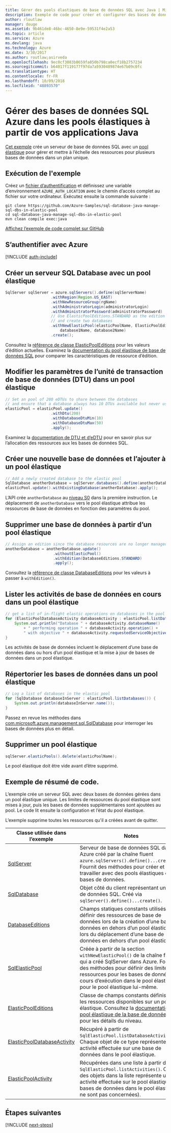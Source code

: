 ```yaml
---
title: Gérer des pools élastiques de base de données SQL avec Java | Microsoft Docs
description: Exemple de code pour créer et configurer des bases de données SQL Azure à l’aide du Kit de développement logiciel (SDK) pour Java
author: rloutlaw
manager: douge
ms.assetid: 9b461de8-46bc-4650-8e9e-59531f4e2a53
ms.topic: article
ms.service: Azure
ms.devlang: java
ms.technology: Azure
ms.date: 3/30/2017
ms.author: routlaw;asirveda
ms.openlocfilehash: 9ec0cf3083b8659fa850b798ca0ecf18b2757234
ms.sourcegitcommit: b64017f119177f97da7a5930489874e67b09c0fc
ms.translationtype: HT
ms.contentlocale: fr-FR
ms.lasthandoff: 10/09/2018
ms.locfileid: "48893570"
---
```

# <a name="manage-azure-sql-databases-in-elastic-pools-from-your-java-applications"></a>Gérer des bases de données SQL Azure dans les pools élastiques à partir de vos applications Java

[Cet exemple](https://github.com/Azure-Samples/sql-database-java-manage-sql-dbs-in-elastic-pool) crée un serveur de base de données SQL avec un [pool élastique](https://docs.microsoft.com/azure/sql-database/sql-database-elastic-pool) pour gérer et mettre à l’échelle des ressources pour plusieurs bases de données dans un plan unique.

## <a name="run-the-sample"></a>Exécution de l'exemple

Créez un [fichier d’authentification](https://github.com/Azure/azure-sdk-for-java/blob/master/AUTH.md) et définissez une variable d’environnement `AZURE_AUTH_LOCATION` avec le chemin d’accès complet au fichier sur votre ordinateur. Exécutez ensuite la commande suivante :

```
git clone https://github.com/Azure-Samples/sql-database-java-manage-sql-dbs-in-elastic-pool
cd sql-database-java-manage-sql-dbs-in-elastic-pool
mvn clean compile exec:java
```

[Affichez l’exemple de code complet sur GitHub](https://github.com/Azure-Samples/sql-database-java-manage-sql-dbs-in-elastic-pool)

## <a name="authenticate-with-azure"></a>S’authentifier avec Azure

[!INCLUDE [auth-include](includes/java-auth-include.md)]

## <a name="create-a-sql-database-server-with-an-elastic-pool"></a>Créer un serveur SQL Database avec un pool élastique

```java
SqlServer sqlServer = azure.sqlServers().define(sqlServerName)
                    .withRegion(Region.US_EAST)
                    .withNewResourceGroup(rgName)
                    .withAdministratorLogin(administratorLogin)
                    .withAdministratorPassword(administratorPassword)
                    // Use ElasticPoolEditions.STANDARD as the edition
                    // and create two databases
                    .withNewElasticPool(elasticPoolName, ElasticPoolEditions.STANDARD, 
                        database1Name, database2Name)
                    .create();
```

Consultez la [référence de classe ElasticPoolEditions](https://docs.microsoft.com/java/api/com.microsoft.azure.management.sql._elastic_pool_editions) pour les valeurs d’édition actuelles. Examinez la [documentation du pool élastique de base de données SQL](https://docs.microsoft.com/azure/sql-database/sql-database-elastic-pool) pour comparer les caractéristiques de ressource d’édition. 

## <a name="change-database-transaction-unit-dtu-settings-in-an-elastic-pool"></a>Modifier les paramètres de l’unité de transaction de base de données (DTU) dans un pool élastique

```java
// Set an pool of 200 eDTUs to share between the databases
// and ensure that a database always has 10 DTUs available but never uses more than 50
elasticPool = elasticPool.update()
                    .withDtu(200)
                    .withDatabaseDtuMin(10)
                    .withDatabaseDtuMax(50)
                    .apply();
```

Examinez la [documentation de DTU et d’eDTU](https://docs.microsoft.com/azure/sql-database/sql-database-what-is-a-dtu) pour en savoir plus sur l’allocation des ressources aux les bases de données SQL.

## <a name="create-a-new-database-and-add-it-to-an-elastic-pool"></a>Créer une nouvelle base de données et l’ajouter à un pool élastique

```java
// Add a newly created database to the elastic pool
SqlDatabase anotherDatabase = sqlServer.databases().define(anotherDatabaseName).create();
elasticPool.update().withExistingDatabase(anotherDatabase).apply();            
```

L’API crée `anotherDatabase` au [niveau S0](https://docs.microsoft.com/azure/sql-database/sql-database-service-tiers) dans la première instruction. Le déplacement de `anotherDatabase` vers le pool élastique attribue les ressources de base de données en fonction des paramètres du pool.

## <a name="remove-a-database-from-an-elastic-pool"></a>Supprimer une base de données à partir d’un pool élastique
```java
// Assign an edition since the database resources are no longer managed in the pool 
anotherDatabase = anotherDatabase.update()
                     .withoutElasticPool()
                     .withEdition(DatabaseEditions.STANDARD)
                     .apply();
```

Consultez la [référence de classe DatabaseEditions](https://docs.microsoft.com/java/api/com.microsoft.azure.management.sql._database_editions) pour les valeurs à passer à `withEdition()`.

## <a name="list-current-database-activities-in-an-elastic-pool"></a>Lister les activités de base de données en cours dans un pool élastique
```java
// get a list of in-flight elastic operations on databases in the pool and log them 
for (ElasticPoolDatabaseActivity databaseActivity : elasticPool.listDatabaseActivities()) {
    System.out.println("Database " + databaseActivity.databaseName() 
        + " performing operation " + databaseActivity.operation() + 
        " with objective " + databaseActivity.requestedServiceObjective());
}
```

Les activités de base de données incluent le déplacement d’une base de données dans ou hors d’un pool élastique et la mise à jour de bases de données dans un pool élastique.


## <a name="list-databases-in-an-elastic-pool"></a>Répertorier les bases de données dans un pool élastique
```java
// Log a list of databases in the elastic pool 
for (SqlDatabase databaseInServer : elasticPool.listDatabases()) {
    System.out.println(databaseInServer.name());
}
```

Passez en revue les méthodes dans [com.microsoft.azure.management.sql.SqlDatabase](https://docs.microsoft.com/java/api/com.microsoft.azure.management.sql._sql_database) pour interroger les bases de données plus en détail.

## <a name="delete-an-elastic-pool"></a>Supprimer un pool élastique
```java
sqlServer.elasticPools().delete(elasticPoolName);
```

Le pool élastique doit être vide avant d’être supprimé.

## <a name="sample-code-summary"></a>Exemple de résumé de code.

L’exemple crée un serveur SQL avec deux bases de données gérées dans un pool élastique unique. Les limites de ressources du pool élastique sont mises à jour, puis les bases de données supplémentaires sont ajoutées au pool. Le code lit ensuite la configuration et l’état du pool élastique. 

L’exemple supprime toutes les ressources qu'il a créées avant de quitter.

| Classe utilisée dans l’exemple | Notes |
|-------|-------|
| [SqlServer](https://docs.microsoft.com/java/api/com.microsoft.azure.management.sql._sql_server) | Serveur de base de données SQL dans Azure créé par la chaîne fluent `azure.sqlServers().define()...create()`. Fournit des méthodes pour créer et travailler avec des pools élastiques et des bases de données. 
| [SqlDatabase](https://docs.microsoft.com/java/api/com.microsoft.azure.management.sql._sql_database) | Objet côté du client représentant une base de données SQL. Créé via `sqlServer().define()...create()`. 
| [DatabaseEditions](https://docs.microsoft.com/java/api/com.microsoft.azure.management.sql._database_editions) | Champs statiques constants utilisés pour définir des ressources de base de données lors de la création d’une base de données en dehors d’un pool élastique ou lors du déplacement d’une base de données en dehors d’un pool élastique  
| [SqlElasticPool](https://docs.microsoft.com/java/api/com.microsoft.azure.management.sql._sql_elastic_pool) | Créée à partir de la section `withNewElasticPool()` de la chaîne fluent qui a créé SqlServer dans Azure. Fournit des méthodes pour définir des limites de ressources pour les bases de données en cours d’exécution dans le pool élastique et pour le pool élastique lui-même. 
| [ElasticPoolEditions](https://docs.microsoft.com/java/api/com.microsoft.azure.management.sql._elastic_pool_editions) | Classe de champs constants définissant les ressources disponibles sur un pool élastique. Consultez la [documentation du pool élastique de la base de données SQL](https://docs.microsoft.com/azure/sql-database/sql-database-elastic-pool) pour les détails du niveau. 
| [ElasticPoolDatabaseActivity](https://docs.microsoft.com/java/api/com.microsoft.azure.management.sql._elastic_pool_database_activity) | Récupéré à partir de `SqlElasticPool.listDatabaseActivities()`. Chaque objet de ce type représente une activité effectuée sur une base de données dans le pool élastique.
| [ElasticPoolActivity](https://docs.microsoft.com/java/api/com.microsoft.azure.management.sql._elastic_pool_activity) | Récupérées dans une liste à partir de `SqlElasticPool.listActivities()`. Chacun des objets dans la liste représente une activité effectuée sur le pool élastique (les bases de données dans le pool élastique ne sont pas concernées).

## <a name="next-steps"></a>Étapes suivantes

[!INCLUDE [next-steps](includes/java-next-steps.md)]